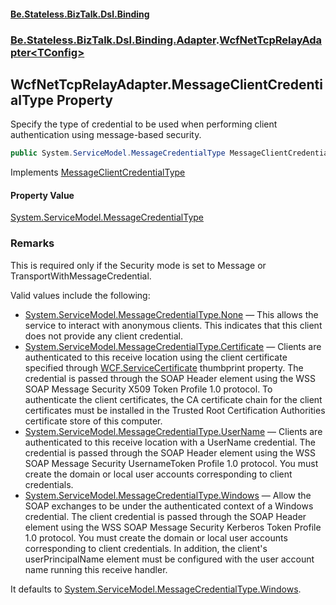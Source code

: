 #### [Be.Stateless.BizTalk.Dsl.Binding](README.md 'README')
### [Be.Stateless.BizTalk.Dsl.Binding.Adapter](Be.Stateless.BizTalk.Dsl.Binding.Adapter.md 'Be.Stateless.BizTalk.Dsl.Binding.Adapter').[WcfNetTcpRelayAdapter&lt;TConfig&gt;](WcfNetTcpRelayAdapter_TConfig_.md 'Be.Stateless.BizTalk.Dsl.Binding.Adapter.WcfNetTcpRelayAdapter<TConfig>')

## WcfNetTcpRelayAdapter<TConfig>.MessageClientCredentialType Property

Specify the type of credential to be used when performing client authentication using message-based security.

```csharp
public System.ServiceModel.MessageCredentialType MessageClientCredentialType { get; set; }
```

Implements [MessageClientCredentialType](IAdapterConfigMessageSecurity_T_.MessageClientCredentialType.md 'Be.Stateless.BizTalk.Dsl.Binding.Adapter.IAdapterConfigMessageSecurity<T>.MessageClientCredentialType')

#### Property Value
[System.ServiceModel.MessageCredentialType](https://docs.microsoft.com/en-us/dotnet/api/System.ServiceModel.MessageCredentialType 'System.ServiceModel.MessageCredentialType')

### Remarks

This is required only if the Security mode is set to Message or TransportWithMessageCredential.

Valid values include the following:
- [System.ServiceModel.MessageCredentialType.None](https://docs.microsoft.com/en-us/dotnet/api/System.ServiceModel.MessageCredentialType.None 'System.ServiceModel.MessageCredentialType.None') — This allows the service to interact with anonymous clients. This indicates that this client does not provide any
  client credential.
- [System.ServiceModel.MessageCredentialType.Certificate](https://docs.microsoft.com/en-us/dotnet/api/System.ServiceModel.MessageCredentialType.Certificate 'System.ServiceModel.MessageCredentialType.Certificate') — Clients are authenticated to this receive location using the client certificate specified through [WCF.ServiceCertificate](https://docs.microsoft.com/en-us/dotnet/api/WCF.ServiceCertificate 'WCF.ServiceCertificate') thumbprint property. The credential is passed through the SOAP Header element using the
  WSS SOAP Message Security X509 Token Profile 1.0 protocol. To authenticate the client certificates, the CA
  certificate chain for the client certificates must be installed in the Trusted Root Certification Authorities
  certificate store of this computer.
- [System.ServiceModel.MessageCredentialType.UserName](https://docs.microsoft.com/en-us/dotnet/api/System.ServiceModel.MessageCredentialType.UserName 'System.ServiceModel.MessageCredentialType.UserName') — Clients are authenticated to this receive location with a UserName credential. The credential is passed through the
  SOAP Header element using the WSS SOAP Message Security UsernameToken Profile 1.0 protocol. You must create the
  domain or local user accounts corresponding to client credentials.
- [System.ServiceModel.MessageCredentialType.Windows](https://docs.microsoft.com/en-us/dotnet/api/System.ServiceModel.MessageCredentialType.Windows 'System.ServiceModel.MessageCredentialType.Windows') — Allow the SOAP exchanges to be under the authenticated context of a Windows credential. The client credential is
  passed through the SOAP Header element using the WSS SOAP Message Security Kerberos Token Profile 1.0 protocol. You
  must create the domain or local user accounts corresponding to client credentials. In addition, the client's
  userPrincipalName element must be configured with the user account name running this receive handler.

It defaults to [System.ServiceModel.MessageCredentialType.Windows](https://docs.microsoft.com/en-us/dotnet/api/System.ServiceModel.MessageCredentialType.Windows 'System.ServiceModel.MessageCredentialType.Windows').